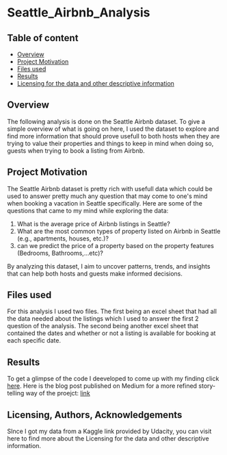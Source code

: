# Seattle_Airbnb_Analysis

## Table of content
* [Overview](#Overview)
* [Project Motivation](#project-motivation)
* [Files used](#files-used)
* [Results](#Results)
* [Licensing for the data and other descriptive information](#licensing-authors-acknowledgements)

## Overview

The following analysis is done on the Seattle Airbnb dataset. To give a simple overview of what is going on here, I used the dataset to explore and find more information that should prove usefull to both hosts when they are trying to value their properties and things to keep in mind when doing so, guests when trying to book a listing from Airbnb. 

## Project Motivation

The Seattle Airbnb dataset is pretty rich with usefull data which could be used to answer pretty much any question that may come to one's mind when booking a vacation in Seattle specifically.
Here are some of the questions that came to my mind while exploring the data:
 1. What is the average price of Airbnb listings in Seattle?
 2. What are the most common types of property listed on Airbnb in Seattle (e.g., apartments, houses, etc.)?
 3. can we predict the price of a property based on the property features (Bedrooms, Bathrooms,...etc)?

By analyzing this dataset, I aim to uncover patterns, trends, and insights that can help both hosts and guests make informed decisions.

## Files used

For this analysis I used two files. The first being an excel sheet that had all the data needed about the listings which I used to answer the first 2 question of the analysis. The second being another excel sheet that contained the dates and whether or not a listing is available for booking at each specific date.

## Results

To get a glimpse of the code I deeveloped to come up with my finding click [here](https://github.com/AliYasser1/Seattle_Airbnb_Analysis/blob/main/Analysis.ipynb).
Here is the blog post published on Medium for a more refined story-telling way of the proejct: [link](https://medium.com/@aliyasser1314/seattle-airbnb-e7b16f3df0e6)

## Licensing, Authors, Acknowledgements

SInce I got my data from a Kaggle link provided by Udacity, you can visit here to find more about the Licensing for the data and other descriptive information.
